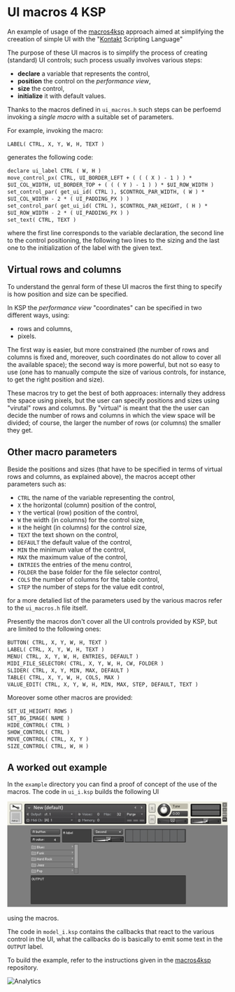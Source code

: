 # UI macros 4 KSP

An example of usage of the [macros4ksp](https://github.com/raffadrummer/macros4ksp) approach aimed at simplifying the
creeation of simple UI with the "[Kontakt](http://www.native-instruments.com/en/products/komplete/samplers/kontakt-5/) Scripting Language"

The purpose of these UI macros is to simplify the process of creating (standard) UI controls; such process usually involves various steps:

- **declare** a variable that represents the control,
- **position** the control on the *performance view*,
- **size** the control,
- **initialize** it with default values.

Thanks to the macros defined in `ui_macros.h` such steps can be perfoemd invoking a *single macro* with a suitable set of parameters.

For example, invoking the macro:

    LABEL( CTRL, X, Y, W, H, TEXT )

generates the following code:

    declare ui_label CTRL ( W, H )
    move_control_px( CTRL, UI_BORDER_LEFT + ( ( ( X ) - 1 ) ) * $UI_COL_WIDTH, UI_BORDER_TOP + ( ( ( Y ) - 1 ) ) * $UI_ROW_WIDTH )
    set_control_par( get_ui_id( CTRL ), $CONTROL_PAR_WIDTH, ( W ) * $UI_COL_WIDTH - 2 * ( UI_PADDING_PX ) )
    set_control_par( get_ui_id( CTRL ), $CONTROL_PAR_HEIGHT, ( H ) * $UI_ROW_WIDTH - 2 * ( UI_PADDING_PX ) )
    set_text( CTRL, TEXT )

where the first line corresponds to the variable declaration, the second line to the control positioning, the following two lines to the sizing and the last one to the initialization of the label with the given text.

## Virtual rows and columns

To understand the genral form of these UI macros the first thing to specify is how position and size can be specified.

In KSP the *performance view* "coordinates" can be specified in two different ways, using:

- rows and columns,
- pixels.

The first way is easier, but more constrained (the number of rows and columns is fixed and, moreover, such coordinates do not allow to cover all the available space); the second way is more powerful, but not so easy to use (one has to manually compute the size of various controls, for instance, to get the right position and size).

These macros try to get the best of both approaces: internally they address the space using pixels, but the user can specify positions and sizes using "virutal" rows and columns. By "virtual" is meant that the the user can decide the number of rows and columns in which the view space will be divided; of course, the larger the number of rows (or columns) the smaller they get.

## Other macro parameters

Beside the positions and sizes (that have to be specified in terms of virtual rows and columns, as explained above), the macros accept other parameters such as:

- `CTRL` the name of the variable representing the control,
- `X` the horizontal (column) position of the control,
- `Y` the vertical (row) position of the control,
- `W` the width (in columns) for the control size,
- `H` the height (in columns) for the control size,
- `TEXT` the text shown on the control,
- `DEFAULT` the default value of the control,
- `MIN` the minimum value of the control,
- `MAX` the maximum value of the control,
- `ENTRIES` the entries of the menu control,
- `FOLDER` the base folder for the file selector control,
- `COLS` the number of columns for the table control,
- `STEP` the number of steps for the value edit control,

for a more detalied list of the parameters used by the various macros refer to the `ui_macros.h` file itself.

Presently the macros don't cover all the UI controls provided by KSP, but are limited to the following ones:

    BUTTON( CTRL, X, Y, W, H, TEXT )
    LABEL( CTRL, X, Y, W, H, TEXT )
    MENU( CTRL, X, Y, W, H, ENTRIES, DEFAULT )
    MIDI_FILE_SELECTOR( CTRL, X, Y, W, H, CW, FOLDER )
    SLIDER( CTRL, X, Y, MIN, MAX, DEFAULT )
    TABLE( CTRL, X, Y, W, H, COLS, MAX )
    VALUE_EDIT( CTRL, X, Y, W, H, MIN, MAX, STEP, DEFAULT, TEXT )

Moreover some other macros are provided:

    SET_UI_HEIGHT( ROWS )
    SET_BG_IMAGE( NAME )
    HIDE_CONTROL( CTRL )
    SHOW_CONTROL( CTRL )
    MOVE_CONTROL( CTRL, X, Y )
    SIZE_CONTROL( CTRL, W, H )

## A worked out example

In the `example` directory you can find a proof of concept of the use of the macros. The code in `ui_i.ksp` builds the following UI

![screenshot](/example/screenshot.png?raw=true "screenshot")

using the macros.

The code in `model_i.ksp` contains the callbacks that react to the various control in the UI, what the callbacks do is basically to emit some text in the `OUTPUT` label.

To build the example, refer to the instructions given in the [macros4ksp](https://github.com/raffadrummer/macros4ksp) repository.


![Analytics](https://ga-beacon.appspot.com/UA-49277456-5/uimacros4ksp?pixel)
